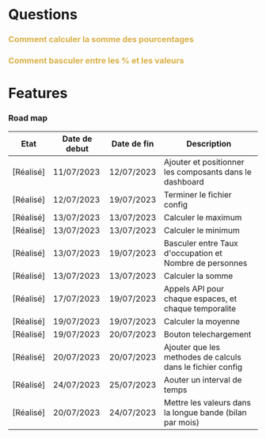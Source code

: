 # Questions

### <b style="color: #d9af45"> Comment calculer la somme des pourcentages </b>
### <b style="color: #d9af45"> Comment basculer entre les % et les valeurs </b>

# Features
### <b>Road map</b>
|Etat|Date de debut|Date de fin|Description|
|----|----|----|----|
|[Réalisé]|11/07/2023 | 12/07/2023 |Ajouter et positionner les composants dans le dashboard|
|[Réalisé]|12/07/2023 | 19/07/2023 |Terminer le fichier config|
|[Réalisé]|13/07/2023 | 13/07/2023 |Calculer le maximum|
|[Réalisé]|13/07/2023 | 13/07/2023 |Calculer le minimum|
|[Réalisé]|13/07/2023 | 19/07/2023 |Basculer entre Taux d'occupation et Nombre de personnes|
|[Réalisé]|13/07/2023 | 13/07/2023 |Calculer la somme|
|[Réalisé]|17/07/2023 | 19/07/2023 |Appels API pour chaque espaces, et chaque temporalite|
|[Réalisé]| 19/07/2023 | 19/07/2023 |Calculer la moyenne|
|[Réalisé]|19/07/2023 | 20/07/2023 |Bouton telechargement|
|[Réalisé]|20/07/2023 | 20/07/2023 |Ajouter que les methodes de calculs dans le fichier config|
|[Réalisé]|24/07/2023 | 25/07/2023 |Aouter un interval de temps|
|[Réalisé]| 20/07/2023 | 24/07/2023 |Mettre les valeurs dans la longue bande (bilan par mois)|
